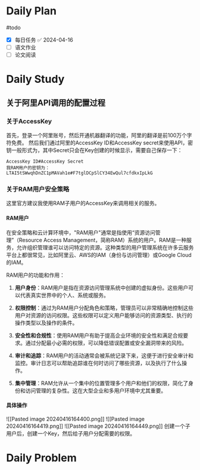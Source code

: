 # Daily Plan
#todo
- [x] 每日任务 ✅ 2024-04-16
- [ ] 语文作业
- [ ] 论文阅读
# Daily Study
## 关于阿里API调用的配置过程
### 关于AccessKey
首先，登录一个阿里账号，然后开通机器翻译的功能，阿里的翻译是前100万个字符免费。
然后我们通过阿里的AccessKey ID和AccessKey secret来使用API，密钥一般形式为，其中Secret只会在Key创建的时候显示，需要自己保存一下：
```ad-info
AccessKey ID#AccessKey Secret
我RAM用户的密钥为：
LTAI5tSWwqhDnZC1pMAVah1e#F7tglDCpSlCY34EwQul7cfdkxIpLkG
```
### 关于RAM用户安全策略
这里官方建议我使用RAM子用户的AccessKey来调用相关的服务。
#### RAM用户
在安全策略和云计算环境中，"RAM用户"通常是指使用“资源访问管理”（Resource Access Management，简称RAM）系统的用户。RAM是一种服务，允许组织管理谁可以访问特定的资源。这种类型的用户管理系统在许多云服务平台上都很常见，比如阿里云、AWS的IAM（身份与访问管理）或Google Cloud的IAM。

RAM用户的功能和作用：

1. **用户身份**：RAM用户是指在资源访问管理系统中创建的虚拟身份。这些用户可以代表真实世界中的个人、系统或服务。
    
2. **权限控制**：通过为RAM用户分配角色和策略，管理员可以非常精确地控制这些用户对资源的访问权限。这些权限可以定义用户能够访问的资源类型、执行的操作类型以及操作的条件。
    
3. **安全性和合规性**：使用RAM用户有助于提高企业环境的安全性和满足合规要求。通过分配最小必需的权限，可以降低错误配置或安全漏洞带来的风险。
    
4. **审计和追踪**：RAM用户的活动通常会被系统记录下来，这便于进行安全审计和监控。审计日志可以帮助追踪谁在何时访问了哪些资源，以及执行了什么操作。
    
5. **集中管理**：RAM允许从一个集中的位置管理多个用户和他们的权限，简化了身份和访问管理的复杂性。这在大型企业和多用户环境中尤其重要。
#### 具体操作
![[Pasted image 20240416164400.png]]
![[Pasted image 20240416164419.png]]
![[Pasted image 20240416164449.png]]
创建一个子用户后，创建一个Key，然后给子用户分配需要的权限。
# Daily Problem